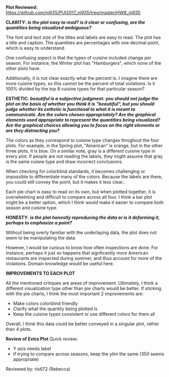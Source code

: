 **Plot Reviewed:** https://github.com/nj935/PUI2017_nj935/tree/master/HW8_nj935 


**CLARITY**: *****is the plot easy to read? is it clear or confusing, are the quantities being visualized ambiguous?*****

The font and text size of the titles and labels are easy to read. The plot has a title and caption. The quantities are percentages with one decimal point, which is easy to understand. 

One confusing aspect is that the types of cuisine included change per season. For instance, the Winter plot has "Hamburgers", 
which none of the other plots have. 

Additionally, it is not clear exactly what the percent is. I imagine there are more cuisine types, so this cannot be the percent of total violations. Is it 100% divided by the top 8 cuisine types for that particular season? 


**ESTHETIC**: *****beautiful is a subjective judgment: you should not judge the plot on the basis of whether you think it is 
"beautiful", but you should judge whether its esthetic is functional to what it is meant to communicate. Are the colors 
chosen appropriately? Are the graphical elements used appropriate to represent the quantities being visualized? 
Are the graphical choices allowing you to focus on the right elements or are they distracting you?*****

The colors as they correspond to cuisine type changes throghout the four plots. For example, in the Spring plot, 
"American" is orange, but in the other three plots, it is blue. On a similar note, gray is a different cuisine type in every plot. If people are not reading the labels, they might assume that gray is the same cuisne type and draw incorrect conclusions. 

When checking for colorblind standards, it becomes challenging or impossible to differentiate many of the colors. Because the labels are there, you could still convey the point, but it makes it less clear.. 

Each pie chart is easy to read on its own, but when plotted together, it is overwhelming and difficult to compare across all 
four. I think a bar plot might be a better option, which I think would make it easier to compare both season and cuisine type.


**HONESTY**: *****is the plot honestly reproducing the data or is it deforming it, perhaps to emphasize a point?*****

Without being overly familiar with the underlaying data, the plot does not seem to be manipulating the data. 

However, I would be curious to know how often inspections are done. For instance, perhaps it just so happens that signficantly more American restaurants are inspected during summer, and thus account for more of the violations. Domain knowledge would be useful here. 


**IMPROVEMENTS TO EACH PLOT**

All the mentioned critiques are areas of improvement. Ultimately, I think a different visualization type other than pie charts would be better. If sticking with the pie charts, I think the most important 2 improvements are: 

- Make colors colorblind friendly 
- Clarify what the quantity being plotted is
- Keep the cuisine types consistent or use different colors for them all 

Overall, I think this data could be better conveyed in a singular plot, rather than 4 plots. 



**Review of Extra Plot** 
Quick review: 
- Y axis needs label
- If trying to compare across seasons, keep the ylim the same (350 seems appropriate)



Reviewed by: rls672 (Rebecca) 
